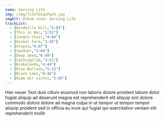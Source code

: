 ```yaml
---
name: Serving Life
img: /img/TitelDigiPack.jpg
imgAlt: Album cover Serving Life
trackList:
  - [Windmills Hill,"5:03"]
  - [This is War,"3:52"]
  - [Jungle Choir,"4:09"]
  - [Animal Farm,"3:45"]
  - [Utopie,"6:07"]
  - [Sanduhr,"3:04"]
  - [Deep Seed,"6:49"]
  - [CatSingClub,"3:53"]
  - [Brekalanda,"4:44"]
  - [Blue Balloon,"5:13"]
  - [Black Lake,"8:46"]
  - [Nimm mir nichts,"5:05"]
---
```


Hier neuer Text duis cillum eiusmod non laboris dolore proident labore dolor
fugiat aliquip ad deserunt magna est reprehenderit elit aliquip sint
dolore commodo dolore dolore ad magna culpa in ut tempor ut tempor
tempor aliquip proident sed in officia eu irure qui fugiat qui
exercitation veniam elit reprehenderit mollit
